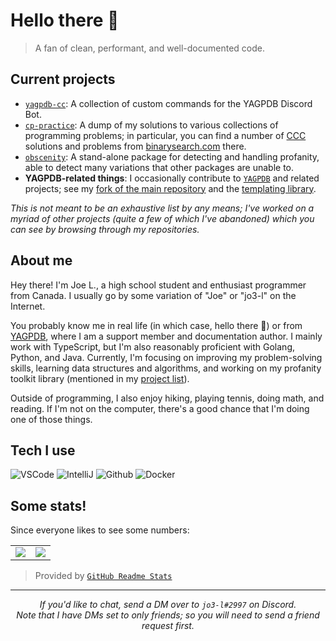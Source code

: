 # Hello there 👋

> A fan of clean, performant, and well-documented code.

## Current projects

- [`yagpdb-cc`](https://github.com/yagpdb-cc/yagpdb-cc): A collection of custom commands for the YAGPDB Discord Bot.
- [`cp-practice`](https://github.com/jo3-l/cp-practice): A dump of my solutions to various collections of programming problems; in particular, you can find a number of [CCC](https://cemc.uwaterloo.ca/contests/computing.html) solutions and problems from [binarysearch.com](https://binarysearch.com) there.
- [`obscenity`](https://github.com/jo3-l/obscenity): A stand-alone package for detecting and handling profanity, able to detect many variations that other packages are unable to.
- **YAGPDB-related things**: I occasionally contribute to [`YAGPDB`](https://github.com/jonas747/yagpdb) and related projects; see my [fork of the main repository](https://github.com/jo3-l/yagpdb) and the [templating library](https://github.com/jo3-l/template).

_This is not meant to be an exhaustive list by any means; I've worked on a myriad of other projects (quite a few of which I've abandoned) which you can see by browsing through my repositories._

## About me

Hey there! I'm Joe L., a high school student and enthusiast programmer from Canada. I usually go by some variation of "Joe" or "jo3-l" on the Internet.

You probably know me in real life (in which case, hello there 👀) or from [YAGPDB](https://yagpdb.xyz), where I am a support member and documentation author. I mainly work with TypeScript, but I'm also reasonably proficient with Golang, Python, and Java. Currently, I'm focusing on improving my problem-solving skills, learning data structures and algorithms, and working on my profanity toolkit library (mentioned in my [project list](#current-projects)).

Outside of programming, I also enjoy hiking, playing tennis, doing math, and reading. If I'm not on the computer, there's a good chance that I'm doing one of those things.

## Tech I use

![VSCode](https://img.shields.io/static/v1?label=VSCode&message=1.58.3&style=for-the-badge&color=1FC0A7&logo=visual-studio-code)
![IntelliJ](https://img.shields.io/static/v1?label=IntelliJ&message=2020.3.2&style=for-the-badge&color=000000&logo=intellij-idea)
![Github](https://img.shields.io/static/v1?label=GitHub&message=jo3-l&color=181717&style=for-the-badge&logo=github)
![Docker](https://img.shields.io/static/v1?label=Docker&message=🐳&color=4285F4&style=for-the-badge&logo=docker)

## Some stats!

Since everyone likes to see some numbers:

<table>
  <tr>
    <td align="center" style="padding=0;width=50%;">
      <img align="center" style="padding=0;" src="https://github-readme-stats.vercel.app/api/?username=jo3-l&show_icons=true&title_color=4F8CC9&text_color=9f9f9f&bg_color=00000000&hide_border=true&icon_color=4F8CC9&hide_title=true&count_private=true" />
    </td>
    <td align="center" style="padding=0;width=50%;">
      <img align="center" style="padding=0;" src="https://github-readme-stats.quantumlytangled.vercel.app/api/top-langs/?username=jo3-l&layout=compact&show_icons=true&title_color=4F8CC9&text_color=9f9f9f&bg_color=00000000&hide_border=true&icon_color=00000000&count_private=true&hide=lua" />
    </td>
  </tr>
</table>

> Provided by [`GitHub Readme Stats`](https://github.com/anuraghazra/github-readme-stats)

---

<div align="center">
	<i>
    If you'd like to chat, send a DM over to <code>jo3-l#2997</code> on Discord.<br>
    Note that I have DMs set to only friends; so you will need to send a friend request first.
  </i>
</div>
